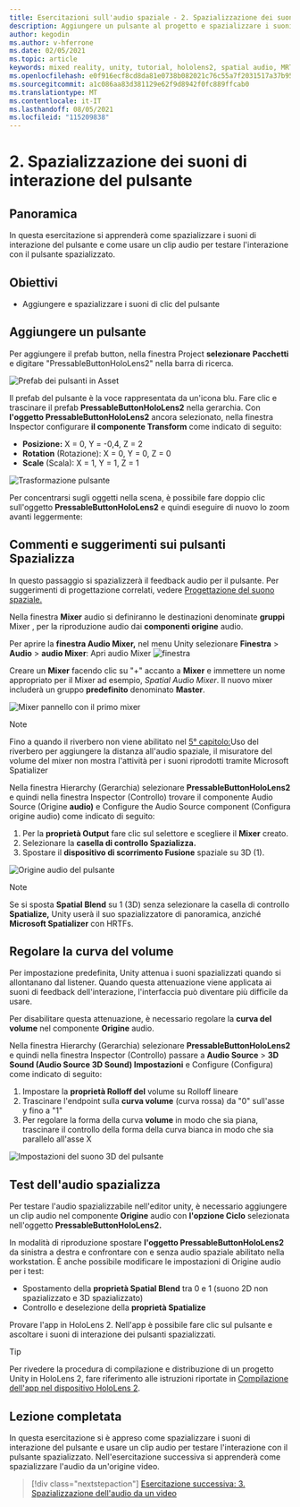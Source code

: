 ```yaml
---
title: Esercitazioni sull'audio spaziale - 2. Spazializzazione dei suoni di interazione del pulsante
description: Aggiungere un pulsante al progetto e spazializzare i suoni di interazione del pulsante.
author: kegodin
ms.author: v-hferrone
ms.date: 02/05/2021
ms.topic: article
keywords: mixed reality, unity, tutorial, hololens2, spatial audio, MRTK, mixed reality toolkit, UWP, Windows 10, HRTF, head-related transfer function, reverb, Microsoft Spatializer, prefabs, volume curve
ms.openlocfilehash: e0f916ecf8cd8da81e0738b082021c76c55a7f2031517a37b959575e1b21ce16
ms.sourcegitcommit: a1c086aa83d381129e62f9d8942f0fc889ffcab0
ms.translationtype: MT
ms.contentlocale: it-IT
ms.lasthandoff: 08/05/2021
ms.locfileid: "115209838"
---
```

# <a name="2-spatializing-button-interaction-sounds"></a>2. Spazializzazione dei suoni di interazione del pulsante

## <a name="overview"></a>Panoramica

In questa esercitazione si apprenderà come spazializzare i suoni di interazione del pulsante e come usare un clip audio per testare l'interazione con il pulsante spazializzato.  

## <a name="objectives"></a>Obiettivi

* Aggiungere e spazializzare i suoni di clic del pulsante

## <a name="add-a-button"></a>Aggiungere un pulsante

Per aggiungere il prefab button, nella finestra Project **selezionare** **Pacchetti** e digitare "PressableButtonHoloLens2" nella barra di ricerca.

![Prefab dei pulsanti in Asset](images/spatial-audio/spatial-audio-02-section1-step1-1.PNG)

Il prefab del pulsante è la voce rappresentata da un'icona blu. Fare clic e trascinare il prefab **PressableButtonHoloLens2** nella gerarchia. Con **l'oggetto PressableButtonHoloLens2** ancora selezionato, nella finestra Inspector configurare **il componente Transform** come indicato di seguito:

* **Posizione:** X = 0, Y = -0,4, Z = 2
* **Rotation** (Rotazione): X = 0, Y = 0, Z = 0
* **Scale** (Scala): X = 1, Y = 1, Z = 1

![Trasformazione pulsante](images/spatial-audio/spatial-audio-02-section1-step1-2.PNG)

Per concentrarsi sugli oggetti nella scena, è possibile fare doppio clic sull'oggetto **PressableButtonHoloLens2** e quindi eseguire di nuovo lo zoom avanti leggermente:

## <a name="spatialize-button-feedback"></a>Commenti e suggerimenti sui pulsanti Spazializza

In questo passaggio si spazializzerà il feedback audio per il pulsante. Per suggerimenti di progettazione correlati, vedere [Progettazione del suono spaziale.](../../../design/spatial-sound-design.md)

Nella finestra **Mixer** audio si definiranno le destinazioni denominate **gruppi** Mixer , per la riproduzione audio dai **componenti origine** audio.

Per aprire la **finestra Audio Mixer,** nel menu Unity selezionare **Finestra**  >  **Audio**  >  **audio Mixer**: Apri audio Mixer ![ finestra](images/spatial-audio/spatial-audio-02-section2-step1-1.PNG)

 Creare un **Mixer** facendo clic su "+" accanto a **Mixer** e immettere un nome appropriato per il Mixer ad esempio, _Spatial Audio Mixer_. Il nuovo mixer includerà un gruppo **predefinito** denominato **Master**.

![Mixer pannello con il primo mixer](images/spatial-audio/spatial-audio-02-section2-step1-2.PNG)

> [!NOTE]
> Fino a quando il riverbero non viene abilitato nel [5° capitolo:](unity-spatial-audio-ch5.md)Uso del riverbero per aggiungere la distanza all'audio spaziale, il misuratore del volume del mixer non mostra l'attività per i suoni riprodotti tramite Microsoft Spatializer

Nella finestra Hierarchy (Gerarchia) selezionare **PressableButtonHoloLens2** e quindi nella finestra Inspector (Controllo) trovare il componente Audio Source (Origine **audio)** e Configure the Audio Source component (Configura origine audio) come indicato di seguito:

1. Per la **proprietà Output** fare clic sul selettore e scegliere il **Mixer** creato.
2. Selezionare la **casella di controllo Spazializza.**
3. Spostare il **dispositivo di scorrimento Fusione** spaziale su 3D (1).

![Origine audio del pulsante](images/spatial-audio/spatial-audio-02-section2-step1-3.PNG)

> [!NOTE]
> Se si sposta **Spatial Blend** su 1 (3D) senza selezionare la casella di controllo **Spatialize,** Unity userà il suo spazializzatore di panoramica, anziché **Microsoft Spatializer** con HRTFs.

## <a name="adjust-the-volume-curve"></a>Regolare la curva del volume

Per impostazione predefinita, Unity attenua i suoni spazializzati quando si allontanano dal listener. Quando questa attenuazione viene applicata ai suoni di feedback dell'interazione, l'interfaccia può diventare più difficile da usare.

Per disabilitare questa attenuazione, è necessario regolare la **curva del volume** nel componente **Origine** audio.

Nella finestra Hierarchy (Gerarchia) selezionare **PressableButtonHoloLens2** e quindi nella finestra Inspector (Controllo) passare a **Audio Source**  >  **3D Sound (Audio Source 3D Sound) Impostazioni** e Configure (Configura) come indicato di seguito:

1. Impostare la **proprietà Rolloff del** volume su Rolloff lineare
2. Trascinare l'endpoint sulla **curva volume** (curva rossa) da "0" sull'asse y fino a "1"
3. Per regolare la forma della curva **volume** in modo che sia piana, trascinare il controllo della forma della curva bianca in modo che sia parallelo all'asse X

![Impostazioni del suono 3D del pulsante](images/spatial-audio/spatial-audio-02-section3-step1-1.PNG)

## <a name="testing-the-spatialize-audio"></a>Test dell'audio spazializza

Per testare l'audio spazializzabile nell'editor unity, è necessario aggiungere un clip audio nel componente **Origine** audio con **l'opzione Ciclo** selezionata nell'oggetto **PressableButtonHoloLens2.**

In modalità di riproduzione spostare **l'oggetto PressableButtonHoloLens2** da sinistra a destra e confrontare con e senza audio spaziale abilitato nella workstation. È anche possibile modificare le impostazioni di Origine audio per i test:

* Spostamento della **proprietà Spatial Blend** tra 0 e 1 (suono 2D non spazializzato e 3D spazializzato)
* Controllo e deselezione della **proprietà Spatialize**

Provare l'app in HoloLens 2. Nell'app è possibile fare clic sul pulsante e ascoltare i suoni di interazione dei pulsanti spazializzati.

> [!TIP]
> Per rivedere la procedura di compilazione e distribuzione di un progetto Unity in HoloLens 2, fare riferimento alle istruzioni riportate in [Compilazione dell'app nel dispositivo HoloLens 2](mr-learning-base-02.md#building-your-application-to-your-hololens-2).

## <a name="congratulations"></a>Lezione completata

In questa esercitazione si è appreso come spazializzare i suoni di interazione del pulsante e usare un clip audio per testare l'interazione con il pulsante spazializzato. Nell'esercitazione successiva si apprenderà come spazializzare l'audio da un'origine video.

> [!div class="nextstepaction"]
> [Esercitazione successiva: 3. Spazializzazione dell'audio da un video](unity-spatial-audio-ch3.md)
